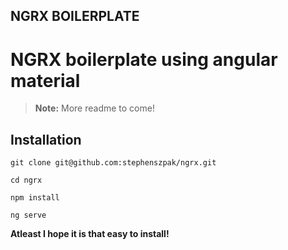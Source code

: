## NGRX BOILERPLATE

# NGRX boilerplate using angular material

> **Note:** More readme to come!

## Installation
```
git clone git@github.com:stephenszpak/ngrx.git

cd ngrx

npm install

ng serve

```
**Atleast I hope it is that easy to install!**
